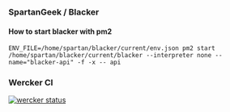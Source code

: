 ### SpartanGeek / Blacker

#### How to start blacker with pm2
```ENV_FILE=/home/spartan/blacker/current/env.json pm2 start /home/spartan/blacker/current/blacker --interpreter none --name="blacker-api" -f -x -- api```


### Wercker CI
[![wercker status](https://app.wercker.com/status/29dc1611f3b1b3d734f8a0d895ad43ab/m "wercker status")](https://app.wercker.com/project/bykey/29dc1611f3b1b3d734f8a0d895ad43ab)